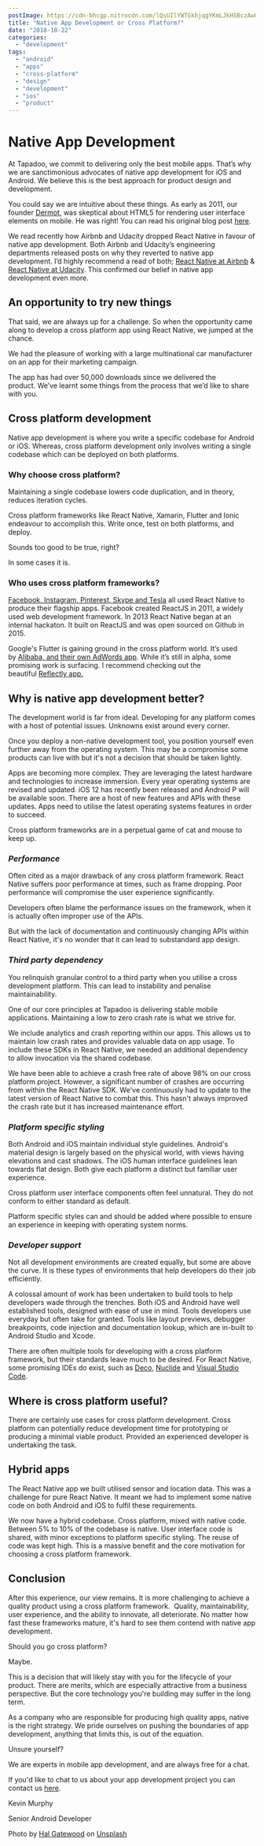 ```yaml
---
postImage: https://cdn-bhcgp.nitrocdn.com/lQsUIlYWTGkhjqgYKmLJkHSBczAwGDPM/assets/static/optimized/rev-f8d7f54/wp-content/uploads/2018/10/hal-gatewood-484498-unsplash.jpg.webp
title: "Native App Development or Cross Platform?"
date: "2018-10-22"
categories: 
  - "development"
tags: 
  - "android"
  - "apps"
  - "cross-platform"
  - "design"
  - "development"
  - "ios"
  - "product"
---
```


# **Native App Development**

At Tapadoo, we commit to delivering only the best mobile apps. That’s why we are sanctimonious advocates of native app development for iOS and Android. We believe this is the best approach for product design and development. 

You could say we are intuitive about these things. As early as 2011, our founder [Dermot](https://www.linkedin.com/in/dermdaly/), was skeptical about HTML5 for rendering user interface elements on mobile. He was right! You can read his original blog post [here](https://tapadoo.wpengine.com/2011/no-html5-is-not-the-answer/).

We read recently how Airbnb and Udacity dropped React Native in favour of native app development. Both Airbnb and Udacity’s engineering departments released posts on why they reverted to native app development. I’d highly recommend a read of both; [React Native at Airbnb](https://medium.com/airbnb-engineering/react-native-at-airbnb-f95aa460be1c) & [React Native at Udacity](https://engineering.udacity.com/react-native-a-retrospective-from-the-mobile-engineering-team-at-udacity-89975d6a8102). This confirmed our belief in native app development even more.

## **An opportunity to try new things**

That said, we are always up for a challenge. So when the opportunity came along to develop a cross platform app using React Native, we jumped at the chance.

We had the pleasure of working with a large multinational car manufacturer on an app for their marketing campaign.

The app has had over 50,000 downloads since we delivered the product. We’ve learnt some things from the process that we’d like to share with you.

## **Cross platform development**

Native app development is where you write a specific codebase for Android or iOS. Whereas, cross platform development only involves writing a single codebase which can be deployed on both platforms.

### **Why choose cross platform?**

Maintaining a single codebase lowers code duplication, and in theory, reduces iteration cycles.

Cross platform frameworks like React Native, Xamarin, Flutter and Ionic endeavour to accomplish this. Write once, test on both platforms, and deploy.

Sounds too good to be true, right?

In some cases it is.

### **Who uses cross platform frameworks?**

[Facebook, Instagram, Pinterest, Skype and Tesla](https://facebook.github.io/react-native/showcase.html) all used React Native to produce their flagship apps. Facebook created ReactJS in 2011, a widely used web development framework. In 2013 React Native began at an internal hackaton. It built on ReactJS and was open sourced on Github in 2015.

Google's Flutter is gaining ground in the cross platform world. It’s used by [Alibaba, and their own AdWords app](https://flutter.io/showcase/). While it’s still in alpha, some promising work is surfacing. I recommend checking out the beautiful [Reflectly app.](http://reflect.ly/)

## **Why is native app development better?**

The development world is far from ideal. Developing for any platform comes with a host of potential issues. Unknowns exist around every corner. 

Once you deploy a non-native development tool, you position yourself even further away from the operating system. This may be a compromise some products can live with but it's not a decision that should be taken lightly.

Apps are becoming more complex. They are leveraging the latest hardware and technologies to increase immersion. Every year operating systems are revised and updated. iOS 12 has recently been released and Android P will be available soon. There are a host of new features and APIs with these updates. Apps need to utilise the latest operating systems features in order to succeed.

Cross platform frameworks are in a perpetual game of cat and mouse to keep up.

### _Performance_

Often cited as a major drawback of any cross platform framework. React Native suffers poor performance at times, such as frame dropping. Poor performance will compromise the user experience significantly.

Developers often blame the performance issues on the framework, when it is actually often improper use of the APIs.

But with the lack of documentation and continuously changing APIs within React Native, it's no wonder that it can lead to substandard app design.

### _Third party dependency_

You relinquish granular control to a third party when you utilise a cross development platform. This can lead to instability and penalise maintainability. 

One of our core principles at Tapadoo is delivering stable mobile applications. Maintaining a low to zero crash rate is what we strive for.

We include analytics and crash reporting within our apps. This allows us to maintain low crash rates and provides valuable data on app usage. To include these SDKs in React Native, we needed an additional dependency to allow invocation via the shared codebase.

We have been able to achieve a crash free rate of above 98% on our cross platform project. However, a significant number of crashes are occurring from within the React Native SDK. We've continuously had to update to the latest version of React Native to combat this. This hasn't always improved the crash rate but it has increased maintenance effort.

### _Platform specific styling_

Both Android and iOS maintain individual style guidelines. Android's material design is largely based on the physical world, with views having elevations and cast shadows. The iOS human interface guidelines lean towards flat design. Both give each platform a distinct but familiar user experience.

Cross platform user interface components often feel unnatural. They do not conform to either standard as default.

Platform specific styles can and should be added where possible to ensure an experience in keeping with operating system norms.

### _Developer support_

Not all development environments are created equally, but some are above the curve. It is these types of environments that help developers do their job efficiently.

A colossal amount of work has been undertaken to build tools to help developers wade through the trenches. Both iOS and Android have well established tools, designed with ease of use in mind. Tools developers use everyday but often take for granted. Tools like layout previews, debugger breakpoints, code injection and documentation lookup, which are in-built to Android Studio and Xcode.

There are often multiple tools for developing with a cross platform framework, but their standards leave much to be desired. For React Native, some promising IDEs do exist, such as [Deco](https://www.decoide.org/), [Nuclide](https://nuclide.io/) and [Visual Studio Code](https://code.visualstudio.com/).

## **Where is cross platform useful?**

There are certainly use cases for cross platform development. Cross platform can potentially reduce development time for prototyping or producing a minimal viable product. Provided an experienced developer is undertaking the task.

## **Hybrid apps**

The React Native app we built utilised sensor and location data. This was a challenge for pure React Native. It meant we had to implement some native code on both Android and iOS to fulfil these requirements.

We now have a hybrid codebase. Cross platform, mixed with native code. Between 5% to 10% of the codebase is native. User interface code is shared, with minor exceptions to platform specific styling. The reuse of code was kept high. This is a massive benefit and the core motivation for choosing a cross platform framework.

## **Conclusion**

After this experience, our view remains. It is more challenging to achieve a quality product using a cross platform framework.  Quality, maintainability, user experience, and the ability to innovate, all deteriorate. No matter how fast these frameworks mature, it's hard to see them contend with native app development.

Should you go cross platform?

Maybe.

This is a decision that will likely stay with you for the lifecycle of your product. There are merits, which are especially attractive from a business perspective. But the core technology you're building may suffer in the long term. 

As a company who are responsible for producing high quality apps, native is the right strategy. We pride ourselves on pushing the boundaries of app development, anything that limits this, is out of the equation.

Unsure yourself? 

We are experts in mobile app development, and are always free for a chat.

If you'd like to chat to us about your app development project you can contact us [here](https://tapadoo.wpengine.com/contact/).

Kevin Murphy

Senior Android Developer

Photo by [Hal Gatewood](https://unsplash.com/photos/WcYeiHMexR0?utm_source=unsplash&utm_medium=referral&utm_content=creditCopyText) on [Unsplash](https://unsplash.com/search/photos/phones?utm_source=unsplash&utm_medium=referral&utm_content=creditCopyText)
